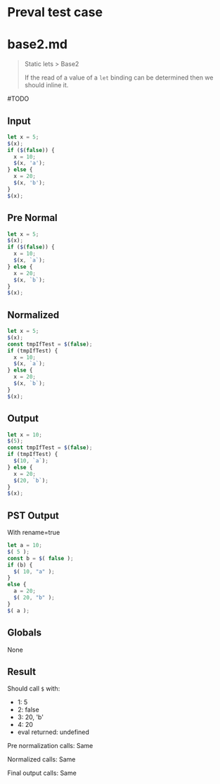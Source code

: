 # Preval test case

# base2.md

> Static lets > Base2
>
> If the read of a value of a `let` binding can be determined then we should inline it.

#TODO

## Input

`````js filename=intro
let x = 5;
$(x);
if ($(false)) {
  x = 10;
  $(x, 'a');
} else {
  x = 20;
  $(x, 'b');
}
$(x);
`````

## Pre Normal


`````js filename=intro
let x = 5;
$(x);
if ($(false)) {
  x = 10;
  $(x, `a`);
} else {
  x = 20;
  $(x, `b`);
}
$(x);
`````

## Normalized


`````js filename=intro
let x = 5;
$(x);
const tmpIfTest = $(false);
if (tmpIfTest) {
  x = 10;
  $(x, `a`);
} else {
  x = 20;
  $(x, `b`);
}
$(x);
`````

## Output


`````js filename=intro
let x = 10;
$(5);
const tmpIfTest = $(false);
if (tmpIfTest) {
  $(10, `a`);
} else {
  x = 20;
  $(20, `b`);
}
$(x);
`````

## PST Output

With rename=true

`````js filename=intro
let a = 10;
$( 5 );
const b = $( false );
if (b) {
  $( 10, "a" );
}
else {
  a = 20;
  $( 20, "b" );
}
$( a );
`````

## Globals

None

## Result

Should call `$` with:
 - 1: 5
 - 2: false
 - 3: 20, 'b'
 - 4: 20
 - eval returned: undefined

Pre normalization calls: Same

Normalized calls: Same

Final output calls: Same
